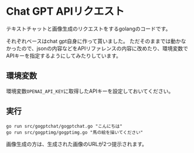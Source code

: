 # Chat GPT APIリクエスト

テキストチャットと画像生成のリクエストをするgolangのコードです。

それぞれベースはchat gpt自身に作って貰いました。
ただそのままでは動かなかったので、jsonの内容などをAPIリファレンスの内容に改めたり、環境変数でAPIキーを指定するようにしてみたりしています。

## 環境変数

環境変数```OPENAI_API_KEY```に取得したAPIキーを設定しておいてください。

## 実行

```shell
go run src/gogptchat/gogptchat.go "こんにちは"
go run src/gogptimg/gogptimg.go "馬の絵を描いてください"
```
画像生成の方は、生成された画像のURLが2つ提示されます。
